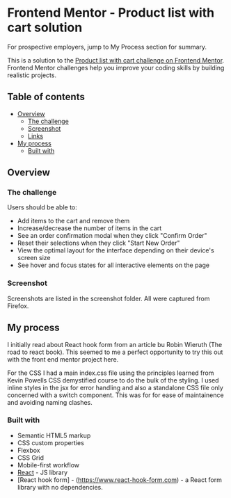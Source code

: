 # Frontend Mentor - Product list with cart solution

For prospective employers, jump to My Process section for summary.

This is a solution to the [Product list with cart challenge on Frontend Mentor](https://www.frontendmentor.io/challenges/product-list-with-cart-5MmqLVAp_d). Frontend Mentor challenges help you improve your coding skills by building realistic projects.

## Table of contents

- [Overview](#overview)
  - [The challenge](#the-challenge)
  - [Screenshot](#screenshot)
  - [Links](#links)
- [My process](#my-process)
  - [Built with](#built-with)

## Overview

### The challenge

Users should be able to:

- Add items to the cart and remove them
- Increase/decrease the number of items in the cart
- See an order confirmation modal when they click "Confirm Order"
- Reset their selections when they click "Start New Order"
- View the optimal layout for the interface depending on their device's screen size
- See hover and focus states for all interactive elements on the page

### Screenshot

Screenshots are listed in the screenshot folder. All were captured from Firefox.

## My process

I initially read about React hook form from an article bu Robin Wieruth (The road to react book). This seemed to me a perfect opportunity to try this out with the front end mentor project here.

For the CSS I had a main index.css file using the principles learned from Kevin Powells CSS demystified course to do the bulk of the styling. I used inline styles in the jsx for error handling and also a standalone CSS file only concerned with a switch component. This was for for ease of maintainence and avoiding naming clashes.

### Built with

- Semantic HTML5 markup
- CSS custom properties
- Flexbox
- CSS Grid
- Mobile-first workflow
- [React](https://reactjs.org/) - JS library
- [React hook form] - (https://www.react-hook-form.com) - a React form library with no dependencies.
